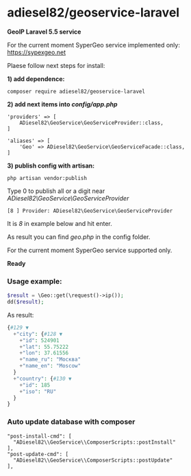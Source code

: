 # adiesel82/geoservice-laravel

**GeoIP Laravel 5.5 service**

For the current moment SyperGeo service implemented only: https://sypexgeo.net

Plaese follow next steps for install:

**1) add dependence:**
```
composer require adiesel82/geoservice-laravel
```

**2) add next items into *config/app.php***
```
'providers' => [
    ADiesel82\GeoService\GeoServiceProvider::class,
]
 
'aliases' => [
    'Geo' => ADiesel82\GeoService\GeoServiceFacade::class,
]
```

**3) publish config with artisan:**
```
php artisan vendor:publish
```
Type 0 to publish all or a digit near *ADiesel82\GeoService\GeoServiceProvider*
```
[8 ] Provider: ADiesel82\GeoService\GeoServiceProvider
```
It is *8* in example below and hit enter.

As result you can find *geo.php* in the config folder.


For the current moment SyperGeo service supported only.

**Ready**

### Usage example:
~~~php
$result = \Geo::get(\request()->ip());
dd($result);
~~~
As result:
~~~php
{#129 ▼
  +"city": {#128 ▼
    +"id": 524901
    +"lat": 55.75222
    +"lon": 37.61556
    +"name_ru": "Москва"
    +"name_en": "Moscow"
  }
  +"country": {#130 ▼
    +"id": 185
    +"iso": "RU"
  }
}
~~~

### Auto update database with composer
~~~
"post-install-cmd": [
  "ADiesel82\\GeoService\\ComposerScripts::postInstall"
],
"post-update-cmd": [
  "ADiesel82\\GeoService\\ComposerScripts::postUpdate"
],
~~~

